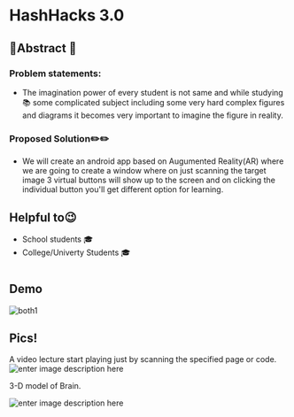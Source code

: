 # HashHacks 3.0
## 💢Abstract 💢
### Problem statements:

 - The imagination power of every student is not same and while studying📚 some complicated subject including some very hard complex figures and diagrams it becomes very important to imagine the figure in reality.

### Proposed Solution✏️✏️
 - We will create an android app based on Augumented Reality(AR) where we are going to create a window where on just scanning the target image 3 virtual buttons will show up to the screen and on clicking the individual button you'll get different option for learning.
 
## Helpful to😉
- School students 🎓
- College/Univerty Students 🎓
#
## Demo
![both1](https://user-images.githubusercontent.com/26676596/47601543-0c819f00-d9f0-11e8-8389-4b62952dabbd.gif)


## Pics!
A video lecture start playing just by scanning the specified page or code.
![enter image description here](https://lh3.googleusercontent.com/BHyhT6Q5WjuXtzYfFqd4lpNPvErc_VuI12QPtWU4eZsxauD9CY6T-Yzcj9GrC1bh58cHBgWoEtDP)

3-D model of Brain.

![enter image description here](https://lh3.googleusercontent.com/4geDuYjIAgAQbO4z8Uy5qvCCe9kozvPQK-Uvx2GfGrGZjQfAjFHuQUJ3OLcNBNuWikLRIltOLprn)
